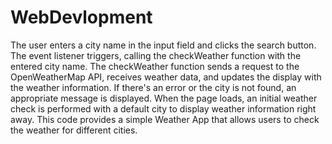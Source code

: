 # WebDevlopment 
The user enters a city name in the input field and clicks the search button.
The event listener triggers, calling the checkWeather function with the entered city name.
The checkWeather function sends a request to the OpenWeatherMap API, receives weather data, and updates the display with the weather information.
If there's an error or the city is not found, an appropriate message is displayed.
When the page loads, an initial weather check is performed with a default city to display weather information right away.
This code provides a simple Weather App that allows users to check the weather for different cities.
